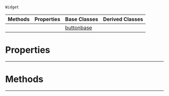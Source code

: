  `Widget`

|Methods|Properties|Base Classes|Derived Classes|
|---|---|---|---|
| | |[buttonbase](https://github.com/ArendDanielek/ZeroDocsTest/blob/master/code_reference/class_reference/buttonbase.markdown)| |


 #  Properties


---  
 #  Methods


---  
 
  
  
  
  
  
  
  

 